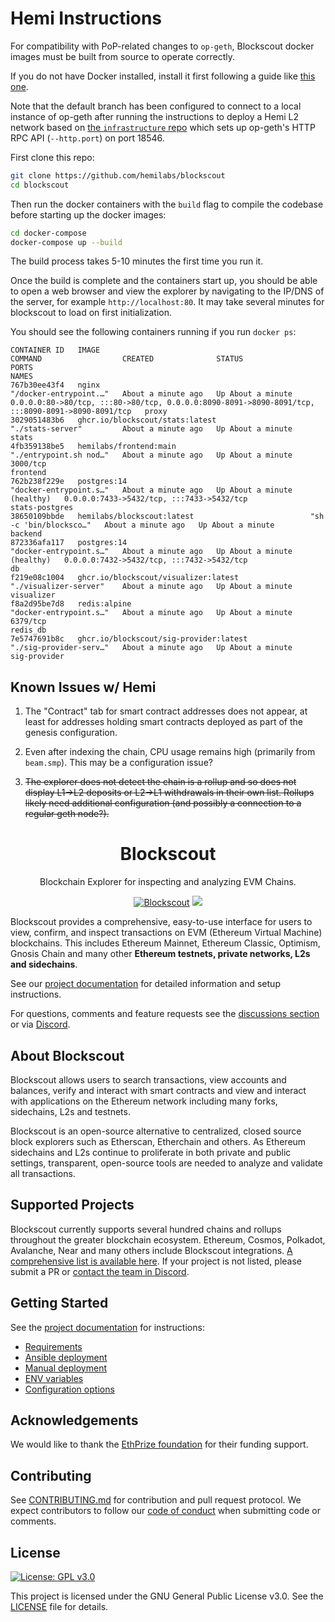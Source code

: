 # Hemi Instructions

For compatibility with PoP-related changes to `op-geth`, Blockscout docker images must be built from source to operate correctly.

If you do not have Docker installed, install it first following a guide like [this one](https://www.digitalocean.com/community/tutorials/how-to-install-and-use-docker-on-ubuntu-22-04).

Note that the default branch has been configured to connect to a local instance of op-geth after running the instructions to deploy a Hemi L2 network based on [the `infrastructure` repo](https://github.com/hemilabs/infrastructure) which sets up op-geth's HTTP RPC API (`--http.port`) on port 18546.

First clone this repo:

```sh
git clone https://github.com/hemilabs/blockscout
cd blockscout
```

Then run the docker containers with the `build` flag to compile the codebase before starting up the docker images:

```sh
cd docker-compose
docker-compose up --build
```

The build process takes 5-10 minutes the first time you run it.

Once the build is complete and the containers start up, you should be able to open a web browser and view the explorer by navigating to the IP/DNS of the server, for example `http://localhost:80`. It may take several minutes for blockscout to load on first initialization.

You should see the following containers running if you run `docker ps`:

```text
CONTAINER ID   IMAGE                                               COMMAND                  CREATED              STATUS                        PORTS                                                                                              NAMES
767b30ee43f4   nginx                                               "/docker-entrypoint.…"   About a minute ago   Up About a minute             0.0.0.0:80->80/tcp, :::80->80/tcp, 0.0.0.0:8090-8091->8090-8091/tcp, :::8090-8091->8090-8091/tcp   proxy
3029051483b6   ghcr.io/blockscout/stats:latest                     "./stats-server"         About a minute ago   Up About a minute                                                                                                                stats
4fb359138be5   hemilabs/frontend:main                              "./entrypoint.sh nod…"   About a minute ago   Up About a minute             3000/tcp                                                                                           frontend
762b238f229e   postgres:14                                         "docker-entrypoint.s…"   About a minute ago   Up About a minute (healthy)   0.0.0.0:7433->5432/tcp, :::7433->5432/tcp                                                          stats-postgres
38650109bbde   hemilabs/blockscout:latest                          "sh -c 'bin/blocksco…"   About a minute ago   Up About a minute                                                                                                                backend
872336afa117   postgres:14                                         "docker-entrypoint.s…"   About a minute ago   Up About a minute (healthy)   0.0.0.0:7432->5432/tcp, :::7432->5432/tcp                                                          db
f219e08c1004   ghcr.io/blockscout/visualizer:latest                "./visualizer-server"    About a minute ago   Up About a minute                                                                                                                visualizer
f8a2d95be7d8   redis:alpine                                        "docker-entrypoint.s…"   About a minute ago   Up About a minute             6379/tcp                                                                                           redis_db
7e5747691b8c   ghcr.io/blockscout/sig-provider:latest              "./sig-provider-serv…"   About a minute ago   Up About a minute                                                                                                                sig-provider
```

## Known Issues w/ Hemi

1. The "Contract" tab for smart contract addresses does not appear, at least for addresses holding smart contracts deployed as part of the genesis configuration.

2. Even after indexing the chain, CPU usage remains high (primarily from `beam.smp`). This may be a configuration issue?

3. ~~The explorer does not detect the chain is a rollup and so does not display L1->L2 deposits or L2->L1 withdrawals in their own list. Rollups likely need additional configuration (and possibly a connection to a regular geth node?).~~

<h1 align="center">Blockscout</h1>
<p align="center">Blockchain Explorer for inspecting and analyzing EVM Chains.</p>
<div align="center">

[![Blockscout](https://github.com/blockscout/blockscout/workflows/Blockscout/badge.svg?branch=master)](https://github.com/blockscout/blockscout/actions)
[![](https://dcbadge.vercel.app/api/server/blockscout?style=flat)](https://discord.gg/blockscout)

</div>


Blockscout provides a comprehensive, easy-to-use interface for users to view, confirm, and inspect transactions on EVM (Ethereum Virtual Machine) blockchains. This includes Ethereum Mainnet, Ethereum Classic, Optimism, Gnosis Chain and many other **Ethereum testnets, private networks, L2s and sidechains**.

See our [project documentation](https://docs.blockscout.com/) for detailed information and setup instructions.

For questions, comments and feature requests see the [discussions section](https://github.com/blockscout/blockscout/discussions) or via [Discord](https://discord.com/invite/blockscout).

## About Blockscout

Blockscout allows users to search transactions, view accounts and balances, verify and interact with smart contracts and view and interact with applications on the Ethereum network including many forks, sidechains, L2s and testnets.

Blockscout is an open-source alternative to centralized, closed source block explorers such as Etherscan, Etherchain and others.  As Ethereum sidechains and L2s continue to proliferate in both private and public settings, transparent, open-source tools are needed to analyze and validate all transactions.

## Supported Projects

Blockscout currently supports several hundred chains and rollups throughout the greater blockchain ecosystem. Ethereum, Cosmos, Polkadot, Avalanche, Near and many others include Blockscout integrations. [A comprehensive list is available here](https://docs.blockscout.com/about/projects). If your project is not listed, please submit a PR or [contact the team in Discord](https://discord.com/invite/blockscout).

## Getting Started

See the [project documentation](https://docs.blockscout.com/) for instructions:

- [Requirements](https://docs.blockscout.com/for-developers/information-and-settings/requirements)
- [Ansible deployment](https://docs.blockscout.com/for-developers/ansible-deployment)
- [Manual deployment](https://docs.blockscout.com/for-developers/manual-deployment)
- [ENV variables](https://docs.blockscout.com/for-developers/information-and-settings/env-variables)
- [Configuration options](https://docs.blockscout.com/for-developers/configuration-options)

## Acknowledgements

We would like to thank the [EthPrize foundation](http://ethprize.io/) for their funding support.

## Contributing

See [CONTRIBUTING.md](CONTRIBUTING.md) for contribution and pull request protocol. We expect contributors to follow our [code of conduct](CODE_OF_CONDUCT.md) when submitting code or comments.

## License

[![License: GPL v3.0](https://img.shields.io/badge/License-GPL%20v3-blue.svg)](https://www.gnu.org/licenses/gpl-3.0)

This project is licensed under the GNU General Public License v3.0. See the [LICENSE](LICENSE) file for details.
